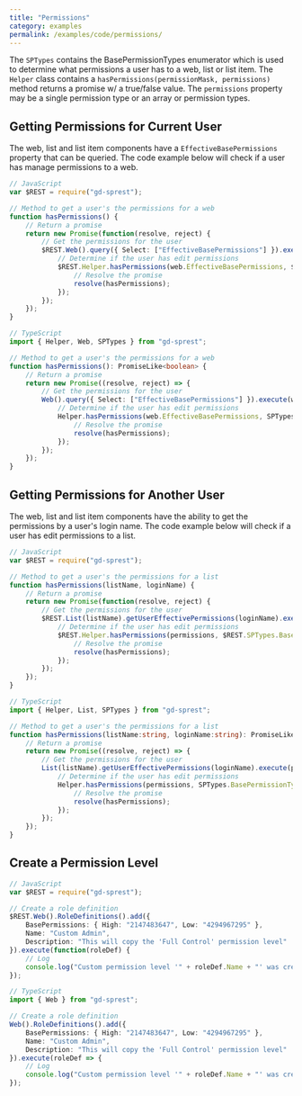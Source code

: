 ```yaml
---
title: "Permissions"
category: examples
permalink: /examples/code/permissions/
---
```

The ```SPTypes``` contains the BasePermissionTypes enumerator which is used to determine what permissions a user has to a web, list or list item. The ```Helper``` class contains a ```hasPermissions(permissionMask, permissions)``` method returns a promise w/ a true/false value. The ```permissions``` property may be a single permission type or an array or permission types.

## Getting Permissions for Current User

The web, list and list item components have a ```EffectiveBasePermissions``` property that can be queried. The code example below will check if a user has manage permissions to a web.

```ts
// JavaScript
var $REST = require("gd-sprest");

// Method to get a user's the permissions for a web
function hasPermissions() {
    // Return a promise
    return new Promise(function(resolve, reject) {
        // Get the permissions for the user
        $REST.Web().query({ Select: ["EffectiveBasePermissions"] }).execute(function(web) {
            // Determine if the user has edit permissions
            $REST.Helper.hasPermissions(web.EffectiveBasePermissions, $REST.SPTypes.BasePermissionTypes.ManagePermissions).then(function(hasPermissions) {
                // Resolve the promise
                resolve(hasPermissions);
            });
        });
    });
}

// TypeScript
import { Helper, Web, SPTypes } from "gd-sprest";

// Method to get a user's the permissions for a web
function hasPermissions(): PromiseLike<boolean> {
    // Return a promise
    return new Promise((resolve, reject) => {
        // Get the permissions for the user
        Web().query({ Select: ["EffectiveBasePermissions"] }).execute(web => {
            // Determine if the user has edit permissions
            Helper.hasPermissions(web.EffectiveBasePermissions, SPTypes.BasePermissionTypes.ManagePermissions).then(hasPermissions => {
                // Resolve the promise
                resolve(hasPermissions);
            });
        });
    });
}
```

## Getting Permissions for Another User

The web, list and list item components have the ability to get the permissions by a user's login name. The code example below will check if a user has edit permissions to a list.

```ts
// JavaScript
var $REST = require("gd-sprest");

// Method to get a user's the permissions for a list
function hasPermissions(listName, loginName) {
    // Return a promise
    return new Promise(function(resolve, reject) {
        // Get the permissions for the user
        $REST.List(listName).getUserEffectivePermissions(loginName).execute(function(permissions) {
            // Determine if the user has edit permissions
            $REST.Helper.hasPermissions(permissions, $REST.SPTypes.BasePermissionTypes.EditListItems).then(function(hasPermissions) {
                // Resolve the promise
                resolve(hasPermissions);
            });
        });
    });
}

// TypeScript
import { Helper, List, SPTypes } from "gd-sprest";

// Method to get a user's the permissions for a list
function hasPermissions(listName:string, loginName:string): PromiseLike<boolean> {
    // Return a promise
    return new Promise((resolve, reject) => {
        // Get the permissions for the user
        List(listName).getUserEffectivePermissions(loginName).execute(permissions => {
            // Determine if the user has edit permissions
            Helper.hasPermissions(permissions, SPTypes.BasePermissionTypes.EditListItems).then(hasPermissions => {
                // Resolve the promise
                resolve(hasPermissions);
            });
        });
    });
}
```

## Create a Permission Level

```ts
// JavaScript
var $REST = require("gd-sprest");

// Create a role definition
$REST.Web().RoleDefinitions().add({
    BasePermissions: { High: "2147483647", Low: "4294967295" },
    Name: "Custom Admin",
    Description: "This will copy the 'Full Control' permission level"
}).execute(function(roleDef) {
    // Log
    console.log("Custom permission level '" + roleDef.Name + "' was created successfully.", roleDef);
});

// TypeScript
import { Web } from "gd-sprest";

// Create a role definition
Web().RoleDefinitions().add({
    BasePermissions: { High: "2147483647", Low: "4294967295" },
    Name: "Custom Admin",
    Description: "This will copy the 'Full Control' permission level"
}).execute(roleDef => {
    // Log
    console.log("Custom permission level '" + roleDef.Name + "' was created successfully.", roleDef);
});
```